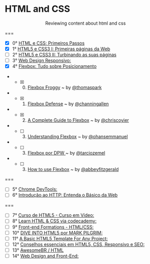 # HTML and CSS 
<p align="center">
	Reviewing content about html and css
</p>
===

* [x]  0° [HTML e CSS: Primeiros Passos](https://www.alura.com.br/curso-online-html-e-css "Curso de introdução")
* [x]  1° [HTML5 e CSS3 I: Primeiras páginas da Web](https://www.alura.com.br/curso-online-introducao-html-css "Curso I - Basico")
* [ ]  2° [HTML5 e CSS3 II: Turbinando as suas páginas](https://www.alura.com.br/curso-online-avancando-html-css "Curso II - Intermediario")
* [ ]  3° [Web Design Responsivo:](https://www.alura.com.br/curso-online-web-design-responsivo "Curso de RWD")
* [x]  4° [Flexbox: Tudo sobre Posicionamento](https://www.alura.com.br/curso-online-posicione-elementos-com-flexbox "Curso de flexbox da Alura")
  
  - * [x] 0. [Flexbox Froggy](http://flexboxfroggy.com/ "A game for learning CSS flexbox") ~ by [@thomaspark](https://github.com/thomaspark)
  - * [x] 1. [Flexbox Defense](http://www.flexboxdefense.com/ "Another game for learning CSS flexbox :P") ~ by [@channingallen](https://github.com/channingallen)
  - * [x] 2. [A Complete Guide to Flexbox](https://css-tricks.com/snippets/css/a-guide-to-flexbox/ "A Complete Guide to Flexbox") ~ by [@chriscoyier](https://github.com/chriscoyier)
  - * [ ] 3. [Understanding Flexbox](https://medium.freecodecamp.com/understanding-flexbox-everything-you-need-to-know-b4013d4dc9af#.4zy3sjcvg "Everything you need to know about flexbox") ~ by [@ohansemmanuel](https://medium.freecodecamp.com/@ohansemmanuel)
   - * [ ] 3. [Flexbox por DPW ](http://desenvolvimentoparaweb.com/css/flexbox/ "Saiba mais sobre Flexbox através de explicações detalhadas e exemplos de código.") ~ by [@tarciozemel](https://github.com/tarciozemel)
   - * [ ] 3. [How to use Flexbox](https://getflywheel.com/layout/how-to-use-flexbox-to-create-a-modern-card-design-layout/ "How to use Flexbox to create a modern card design layout.") ~ by [@abbeyfitzgerald](https://twitter.com/abbeyfitzgerald)
  
===

* [ ]  5° [Chrome DevTools:](https://www.alura.com.br/curso-online-chrome-devtools "Devtools - inspecionando e depurando páginas Web")
* [ ]  6° [Introdução ao HTTP: Entenda o Básico da Web](https://www.alura.com.br/curso-online-fundamentos-http "Entendendo o Básico de HTTP")

===

* [ ]  7° [Curso de HTML5 - Curso em Vídeo:](http://www.cursoemvideo.com/course/curso-de-html5/ "Curso de HTML5 por Gustavo Guanabara")
* [ ]  8° [Learn HTML & CSS via codecademy: ](https://www.codecademy.com/learn/web "by CodeCademy")
* [ ]  9° [Front-end Formations - HTML/CSS:](https://www.codeschool.com/courses/front-end-formations "by CodeSchool")
* [ ] 10° [DIVE INTO HTML5 por MARK PILGRIM:](https://diveintohtml5.com.br/ "100% traduzido pela comunidade BR")
* [ ] 11° [A Basic HTML5 Template For Any Project:](https://www.sitepoint.com/a-basic-html5-template/ "via SitePoint")
* [ ] 12° [Conselhos essenciais em HTML5, CSS, Responsivo e SEO:](http://imasters.com.br/front-end/css/conselhos-essenciais-em-html5-css-responsivo-e-seo/ "via iMasters")
* [ ] 13° [AwesomeBR / HTML](http://awesome-br.com/#/html)
* [ ] 14° [Web Design and Front-End:](https://anarute.gitbooks.io/web-design-para-iniciantes/content/index.html)
